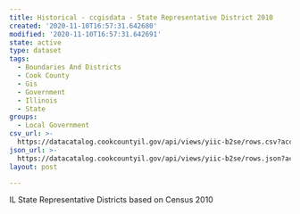 ```yaml
---
title: Historical - ccgisdata - State Representative District 2010
created: '2020-11-10T16:57:31.642680'
modified: '2020-11-10T16:57:31.642691'
state: active
type: dataset
tags:
  - Boundaries And Districts
  - Cook County
  - Gis
  - Government
  - Illinois
  - State
groups:
  - Local Government
csv_url: >-
  https://datacatalog.cookcountyil.gov/api/views/yiic-b2se/rows.csv?accessType=DOWNLOAD
json_url: >-
  https://datacatalog.cookcountyil.gov/api/views/yiic-b2se/rows.json?accessType=DOWNLOAD
layout: post

---
```

IL State Representative Districts based on Census 2010
